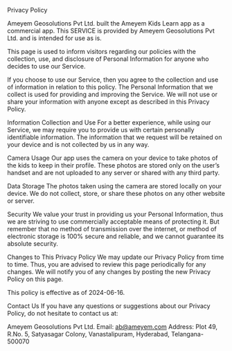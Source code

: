Privacy Policy

Ameyem Geosolutions Pvt Ltd. built the Ameyem Kids Learn app as a commercial app. This SERVICE is provided by Ameyem Geosolutions Pvt Ltd. and is intended for use as is.

This page is used to inform visitors regarding our policies with the collection, use, and disclosure of Personal Information for anyone who decides to use our Service.

If you choose to use our Service, then you agree to the collection and use of information in relation to this policy. The Personal Information that we collect is used for providing and improving the Service. We will not use or share your information with anyone except as described in this Privacy Policy.

Information Collection and Use
For a better experience, while using our Service, we may require you to provide us with certain personally identifiable information. The information that we request will be retained on your device and is not collected by us in any way.

Camera Usage
Our app uses the camera on your device to take photos of the kids to keep in their profile. These photos are stored only on the user’s handset and are not uploaded to any server or shared with any third party.

Data Storage
The photos taken using the camera are stored locally on your device. We do not collect, store, or share these photos on any other website or server.

Security
We value your trust in providing us your Personal Information, thus we are striving to use commercially acceptable means of protecting it. But remember that no method of transmission over the internet, or method of electronic storage is 100% secure and reliable, and we cannot guarantee its absolute security.

Changes to This Privacy Policy
We may update our Privacy Policy from time to time. Thus, you are advised to review this page periodically for any changes. We will notify you of any changes by posting the new Privacy Policy on this page.

This policy is effective as of 2024-06-16.

Contact Us
If you have any questions or suggestions about our Privacy Policy, do not hesitate to contact us at:

Ameyem Geosolutions Pvt Ltd.
Email: ab@ameyem.com
Address: Plot 49, R.No. 5, Satyasagar Colony, Vanastalipuram, Hyderabad, Telangana-500070
